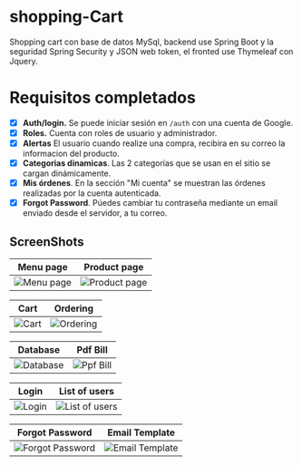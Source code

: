 # shopping-Cart
Shopping cart con base de datos MySql, backend use Spring Boot y la seguridad Spring Security y JSON web token, el fronted use Thymeleaf con Jquery.

# Requisitos completados
* [x] **Auth/login.** Se puede iniciar sesión en `/auth` con una cuenta de Google.
* [x] **Roles.** Cuenta con roles de usuario y administrador.
* [x] **Alertas** El usuario cuando realize una compra, recibira en su correo la informacion del producto.
* [x] **Categorias dinamicas**. Las 2 categorías que se usan en el sitio se cargan dinámicamente.
* [x] **Mis órdenes**. En la sección "Mi cuenta" se muestran las órdenes realizadas por la cuenta autenticada.
* [x] **Forgot Password**. Púedes cambiar tu contraseña mediante un email enviado desde el servidor, a tu correo.

## ScreenShots


Menu page  |  Product page
:------------------------:|:-------------------------:
![Menu page](https://user-images.githubusercontent.com/84203012/219502323-b9bc3819-b23c-470b-8c79-4a3bf167908c.png)  |  ![Product page](https://user-images.githubusercontent.com/84203012/219502080-b97e8321-cad2-4e79-ae6c-59c9df097c98.png)

Cart  |  Ordering
:------------------------:|:-------------------------:
![Cart](https://user-images.githubusercontent.com/84203012/219508348-3bf5a655-363c-469d-88ad-c538152a4f53.png)  |  ![Ordering](https://user-images.githubusercontent.com/84203012/219508354-2cea22a6-a512-4f9f-b771-754a800e88ce.png)

Database  |  Pdf Bill
:------------------------:|:-------------------------:
![Database](https://user-images.githubusercontent.com/84203012/219503385-fcc9331a-89a2-40fb-8f5f-f5245c02a998.png)  |  ![Ppf Bill](https://user-images.githubusercontent.com/84203012/219507725-4c86939e-b76c-45cf-90d7-c261b5c26b76.png)

Login  |  List of users
:------------------------:|:-------------------------:
![Login](https://user-images.githubusercontent.com/84203012/219502345-5017e7b0-c609-4da5-9f34-a7189c23ee50.png)  |  ![List of users](https://user-images.githubusercontent.com/84203012/219502364-6f1b8c86-20ce-47ab-8423-cf5341b75cc7.png)

Forgot Password  |  Email Template
:------------------------:|:-------------------------:
![Forgot Password](https://user-images.githubusercontent.com/84203012/219508483-242d76c0-2be0-45d6-b110-42672346c127.png)  |  ![Email Template](https://user-images.githubusercontent.com/84203012/219508486-b6c6d7eb-8ccc-4a73-b953-1b72575a21c7.png)


